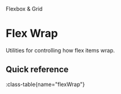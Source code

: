 <span text-primary fw-600>Flexbox & Grid</span>

# Flex Wrap

Utilities for controlling how flex items wrap.

## Quick reference

:class-table{name="flexWrap"}
